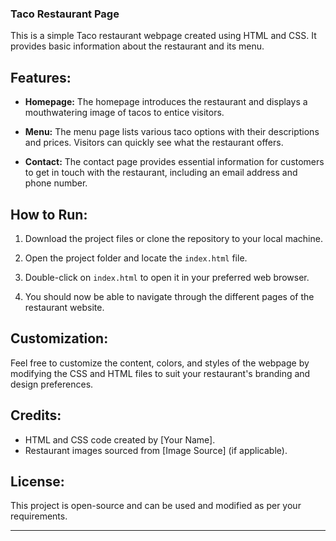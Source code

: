 ### Taco Restaurant Page

This is a simple Taco restaurant webpage created using HTML and CSS. It provides basic information about the restaurant and its menu.

## Features:

- **Homepage:** The homepage introduces the restaurant and displays a mouthwatering image of tacos to entice visitors.

- **Menu:** The menu page lists various taco options with their descriptions and prices. Visitors can quickly see what the restaurant offers.

- **Contact:** The contact page provides essential information for customers to get in touch with the restaurant, including an email address and phone number.

## How to Run:

1. Download the project files or clone the repository to your local machine.

2. Open the project folder and locate the `index.html` file.

3. Double-click on `index.html` to open it in your preferred web browser.

4. You should now be able to navigate through the different pages of the restaurant website.

## Customization:

Feel free to customize the content, colors, and styles of the webpage by modifying the CSS and HTML files to suit your restaurant's branding and design preferences.

## Credits:

- HTML and CSS code created by [Your Name].
- Restaurant images sourced from [Image Source] (if applicable).

## License:

This project is open-source and can be used and modified as per your requirements.

---
